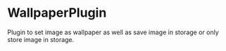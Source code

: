 WallpaperPlugin
===============

Plugin to set image as wallpaper as well as save image in storage or only store image in storage.
